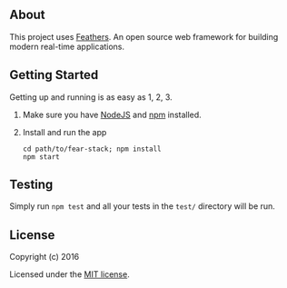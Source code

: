 ## About

This project uses [Feathers](http://feathersjs.com). An open source web framework for building modern real-time applications.

## Getting Started

Getting up and running is as easy as 1, 2, 3.

1. Make sure you have [NodeJS](https://nodejs.org/) and [npm](https://www.npmjs.com/) installed.
2. Install and run the app

    ```
    cd path/to/fear-stack; npm install
    npm start
    ```

## Testing

Simply run `npm test` and all your tests in the `test/` directory will be run.

## License

Copyright (c) 2016

Licensed under the [MIT license](LICENSE).
